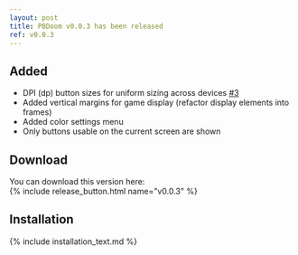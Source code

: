 ```yaml
---
layout: post
title: PBDoom v0.0.3 has been released
ref: v0.0.3
---
```


## Added

- DPI (dp) button sizes for uniform sizing across devices [#3](https://github.com/imustafin/pbdoom/issues/3)
- Added vertical margins for game display (refactor display elements into frames)
- Added color settings menu
- Only buttons usable on the current screen are shown

<!-- excerpt -->

## Download
You can download this version here:<br>{% include release_button.html
  name="v0.0.3"
%}

## Installation
{% include installation_text.md %}
